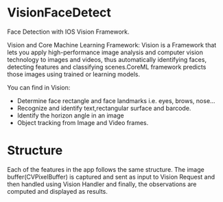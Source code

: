 # VisionFaceDetect
Face Detection with IOS Vision Framework.

Vision and Core Machine Learning Framework:
Vision is a Framework that lets you apply high-performance image analysis and computer vision technology to images and videos, thus automatically identifying faces, detecting features and classifying scenes.CoreML framework predicts those images using trained or learning models.

You can find in Vision:

* Determine face rectangle and face landmarks i.e. eyes, brows, nose...
* Recognize and identify text,rectangular surface and barcode.
* Identify the horizon angle in an image
* Object tracking from Image and Video frames.

# Structure
Each of the features in the app follows the same structure. The image buffer(CVPixelBuffer) is captured and sent as input to Vision Request and then handled using Vision Handler and finally, the observations are computed and displayed as results.

